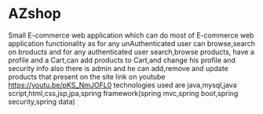 # AZshop
Small E-commerce web application which can do most of E-commerce web application functionality 
as 
for any unAuthenticated user 
can browse,search on broducts
and for any authenticated user
search,browse products, have a profile and a Cart,can add products to Cart,and change his profile and security info
also there is admin and he can add,remove and update products that present on the site 
link on youtube
https://youtu.be/pKS_NmJOFL0
technologies used are 
java,mysql,java script,html,css,jsp,jpa,spring framework(spring mvc,spring boot,spring security,spring data)
